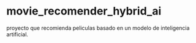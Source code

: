 # movie_recomender_hybrid_ai
proyecto que recomienda peliculas basado en un modelo de inteligencia artificial.
